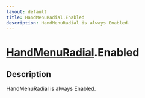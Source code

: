 ```yaml
---
layout: default
title: HandMenuRadial.Enabled
description: HandMenuRadial is always Enabled.
---
```

# [HandMenuRadial]({{site.url}}/Pages/Reference/HandMenuRadial.html).Enabled

## Description
HandMenuRadial is always Enabled.

